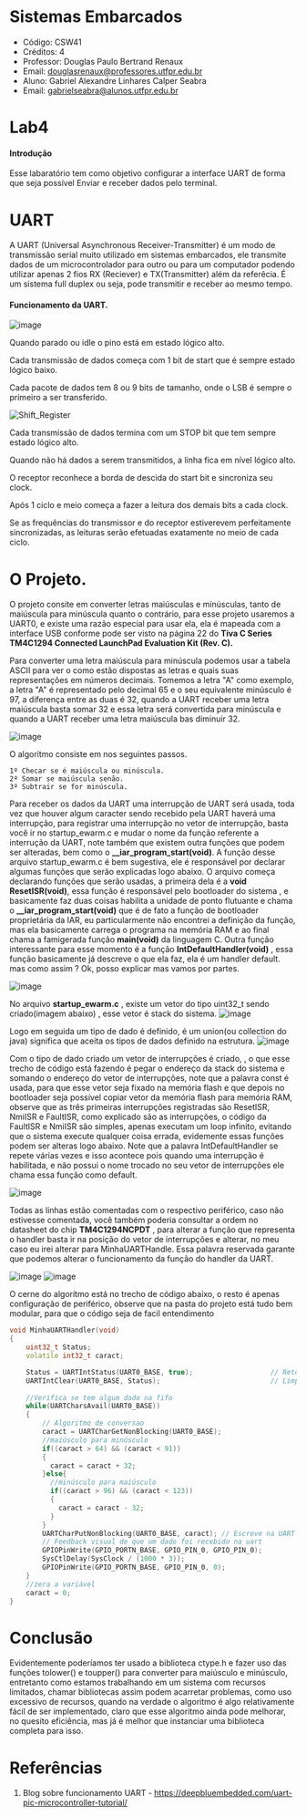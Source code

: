 # Sistemas Embarcados
- Código: CSW41
- Créditos: 4
- Professor: Douglas Paulo Bertrand Renaux
- Email: douglasrenaux@professores.utfpr.edu.br
- Aluno: Gabriel Alexandre Linhares Calper Seabra
- Email: gabrielseabra@alunos.utfpr.edu.br


# Lab4
#### Introdução
Esse labaratório tem como objetivo configurar a interface UART de forma que seja possível Enviar e receber dados pelo terminal.
# UART
A UART (Universal Asynchronous Receiver-Transmitter) é um modo de transmissão serial muito utilizado em sistemas embarcados, ele transmite dados de um microcontrolador para outro ou para um computador podendo utilizar apenas 2 fios RX (Reciever) e TX(Transmitter) além da referêcia. É um sistema full duplex ou seja, pode transmitir e receber ao mesmo tempo.

#### Funcionamento da UART.

![image](https://user-images.githubusercontent.com/48101913/140612031-1fe59a79-c0bf-4f1b-ab38-4079b29e7c64.png)

Quando parado ou idle o pino está em estado lógico alto.

Cada transmissão de dados começa com 1 bit de start que é sempre estado lógico baixo.

Cada pacote de dados tem 8 ou 9 bits de tamanho, onde o LSB é sempre o primeiro a ser transferido.

![Shift_Register](https://user-images.githubusercontent.com/48101913/140596381-d1d67cd7-bb42-461d-b5f0-0421640c0b89.gif)

Cada transmissão de dados termina com um STOP bit que tem sempre estado lógico alto.

Quando não há dados a serem transmitidos, a linha fica em nível lógico alto.

O receptor reconhece a borda de descida do start bit e sincroniza seu clock.

Após 1 ciclo e meio começa a fazer a leitura dos demais bits a cada clock.

Se as frequências do transmissor e do receptor estiverevem perfeitamente sincronizadas, as leituras serão efetuadas exatamente no meio de cada ciclo.

# O Projeto.

O projeto consite em converter letras maiúsculas e mínúsculas, tanto de maiúscula para minúscula quanto o contrário, para esse projeto usaremos a UART0, e existe uma razão especial para usar ela, ela é mapeada com a interface USB conforme pode ser visto na página 22 do **Tiva C Series TM4C1294 Connected LaunchPad Evaluation Kit (Rev. C).**

Para converter uma letra maiúscula para minúscula podemos usar a tabela ASCII para ver o como estão dispostas as letras e quais suas representações em números decimais. Tomemos a letra "A" como exemplo, a letra "A" é representado pelo decimal 65 e o seu equivalente minúsculo é 97, a diferença entre as duas é 32, quando a UART receber uma letra maiúscula basta somar 32 e essa letra será convertida para minúscula e quando a UART receber uma letra maiúscula bas diminuir 32.



![image](https://user-images.githubusercontent.com/48101913/141230179-ca969428-6314-4525-9356-663152b9f1a4.png)

O algorítmo consiste em nos seguintes passos.

```table
1º Checar se é maiúscula ou minúscula.
2º Somar se maiúscula senão.
3º Subtrair se for minúscula.
```
Para receber os dados da UART uma interrupção de UART será usada, toda vez que houver algum caracter sendo recebido pela UART haverá uma interrupção, para registrar uma interrupção no vetor de interrupção, basta você ir no startup_ewarm.c e mudar o nome da função referente a interrução da UART, note também que existem outra funções que podem ser alteradas, bem como o **__iar_program_start(void)**. A função desse arquivo startup_ewarm.c é bem sugestiva, ele é responsável por declarar algumas funções que serão explicadas logo abaixo.
O arquivo começa declarando funções que serão usadas, a primeira dela é a **void ResetISR(void)**, essa função é responsável pelo bootloader do sistema , e basicamente faz duas coisas habilita a unidade de ponto flutuante e chama o **__iar_program_start(void)** que é de fato a função de bootloader proprietária da IAR, eu particularmente não encontrei a definição da função, mas ela basicamente carrega o programa na memória RAM e ao final chama a famigerada função **main(void)** da linguagem C. Outra função interessante para esse momento é a função **IntDefaultHandler(void)** , essa função basicamente já descreve o que ela faz, ela é um handler default. mas como assim ? Ok, posso explicar mas vamos por partes.

![image](https://user-images.githubusercontent.com/48101913/141415103-3b18b0a1-c96b-4f23-9ab4-d1e85749a886.png)

No arquivo **startup_ewarm.c** , existe um vetor do tipo uint32_t sendo criado(imagem abaixo) , esse vetor é stack do sistema.
![image](https://user-images.githubusercontent.com/48101913/141418424-544c5603-6ae4-459c-a667-3b5207530b89.png)

Logo em seguida um tipo de dado é definido, é um union(ou collection do java) significa que aceita os tipos de dados definido na estrutura.
![image](https://user-images.githubusercontent.com/48101913/141418745-3df07974-f6ca-4101-ba4f-284a09923136.png)

Com o tipo de dado criado um vetor de interrupções é criado, , o que esse trecho de código está fazendo é pegar o endereço da stack do sistema e somando o endereço do vetor de interrupções, note que a palavra const é usada, para que esse vetor seja fixado na memória flash e que depois no bootloader seja possível copiar vetor da memória flash para memória RAM, observe que as três primeiras interrupções registradas são ResetISR, NmiISR e FaultISR, como explicado são as interrupções, o código da FaultISR e NmiISR são simples, apenas executam um loop infinito, evitando que o sistema execute qualquer coisa errada, evidemente essas funções podem ser alteras logo abaixo. Note que a palavra IntDefaultHandler se repete várias vezes e isso acontece pois quando uma interrupção é habilitada, e não possui o nome trocado no seu vetor de interrupções ele chama essa função como default.

![image](https://user-images.githubusercontent.com/48101913/141420307-8d73a187-4046-4a3d-8342-224e310cb10e.png)

Todas as linhas estão comentadas com o respectivo periférico, caso não estivesse comentada, você também poderia consultar a ordem no datasheet do chip **TM4C1294NCPDT** , para alterar a função que representa o handler basta ir na posição do vetor de interrupções e alterar, no meu caso eu irei alterar para MinhaUARTHandle. Essa palavra reservada garante que podemos alterar o funcionamento da função do handler da UART.

![image](https://user-images.githubusercontent.com/48101913/141489623-1f6d41c7-7462-4334-9901-aca392194980.png)
![image](https://user-images.githubusercontent.com/48101913/141489689-6cf103f3-5dfd-48f7-be0f-dc71e2936677.png)

O cerne do algorítmo está no trecho de código abaixo, o resto é apenas configuração de periférico, observe que na pasta do projeto está tudo bem modular, para que o código seja de facil entendimento
```cpp
void MinhaUARTHandler(void)
{
    uint32_t Status;
    volatile int32_t caract;

    Status = UARTIntStatus(UART0_BASE, true);                   // Retorna o status da interrupção    
    UARTIntClear(UART0_BASE, Status);                           // Limpa Flag de interrupção
    
    //Verifica se tem algum dado na fifo
    while(UARTCharsAvail(UART0_BASE))
    {
        // Algoritmo de conversao
        caract = UARTCharGetNonBlocking(UART0_BASE);
        //maiúsculo para minúsculo
        if((caract > 64) && (caract < 91))
        {
          caract = caract + 32;
        }else{
          //minúsculo para maiúsculo
          if((caract > 96) && (caract < 123))
          {
            caract = caract - 32;
          }  
        }
        UARTCharPutNonBlocking(UART0_BASE, caract); // Escreve na UART
        // Feedback visual de que um dado foi recebido na uart
        GPIOPinWrite(GPIO_PORTN_BASE, GPIO_PIN_0, GPIO_PIN_0); 
        SysCtlDelay(SysClock / (1000 * 3));
        GPIOPinWrite(GPIO_PORTN_BASE, GPIO_PIN_0, 0);
    }
    //zera a variável
    caract = 0;
}
```

# Conclusão

Evidentemente poderíamos ter usado a biblioteca ctype.h e fazer uso das funções tolower() e toupper() para converter para maiúsculo e minúsculo, entretanto como estamos trabalhando em um sistema com recursos limitados, chamar bibliotecas assim podem acarretar problemas, como uso excessivo de recursos, quando na verdade o algoritmo é algo relativamente fácil de ser implementado, claro que esse algoritmo ainda pode melhorar, no quesito eficiência, mas já é melhor que instanciar uma biblioteca completa para isso. 
# Referências

1. Blog sobre funcionamento UART - https://deepbluembedded.com/uart-pic-microcontroller-tutorial/

